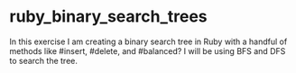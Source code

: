# ruby_binary_search_trees
In this exercise I am creating a binary search tree in Ruby with a handful of methods like #insert, #delete, and #balanced? I will be using BFS and DFS to search the tree.
